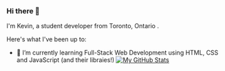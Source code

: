 ### Hi there 👋

<!--
**hfang821/hfang821** is a ✨ _special_ ✨ repository because its `README.md` (this file) appears on your GitHub profile.

Here are some ideas to get you started:

- 🔭 I’m currently working on ...
- 🌱 I’m currently learning ...
- 👯 I’m looking to collaborate on ...
- 🤔 I’m looking for help with ...
- 💬 Ask me about ...
- 📫 How to reach me: ...
- 😄 Pronouns: ...
- ⚡ Fun fact: ...
-->

I'm Kevin, a student developer from Toronto, Ontario .

Here's what I've been up to:

- 🌱 I’m currently learning Full-Stack Web Development using HTML, CSS and JavaScript (and their libraies!)
[![My GitHub Stats](https://github-readme-stats.vercel.app/api/?username=hfang821&count_private=true&theme=tokyonight&showicons=true)]()
